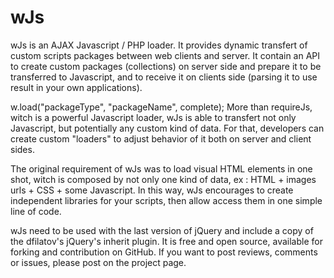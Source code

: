 wJs
================================
wJs is an AJAX Javascript / PHP loader. It provides dynamic transfert of custom scripts packages between web clients and server. It contain an API to create custom packages (collections) on server side and prepare it to be transferred to Javascript, and to receive it on clients side (parsing it to use result in your own applications).

w.load("packageType", "packageName", complete);
More than requireJs, witch is a powerful Javascript loader, wJs is able to transfert not only Javascript, but potentially any custom kind of data. For that, developers can create custom "loaders" to adjust behavior of it both on server and client sides.

The original requirement of wJs was to load visual HTML elements in one shot, witch is composed by not only one kind of data, ex : HTML + images urls + CSS + some Javascript. In this way, wJs encourages to create independent libraries for your scripts, then allow access them in one simple line of code.

wJs need to be used with the last version of jQuery and include a copy of the dfilatov's jQuery's inherit plugin. It is free and open source, available for forking and contribution on GitHub. If you want to post reviews, comments or issues, please post on the project page.